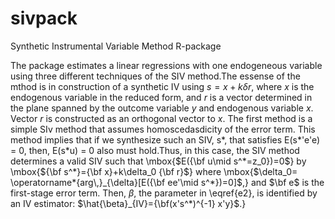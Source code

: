# sivpack
Synthetic Instrumental Variable Method R-package

The package estimates a linear regressions with one endogeneous variable using three different techniques of the SIV method.The essense of the mthod is in construction of a synthetic IV using  $s = x + k \delta r$, where $x$ is the endogenous variable in the reduced form, and $r$ is a vector determined in the plane spanned by the outcome variable $y$ and endogenous variable $x$. Vector $r$ is constructed as an orthogonal vector to $x$. 
The first method is a simple SIv method that assumes homoscedasdicity of the error term. This method implies that if we synthesize such an  SIV,  s*, that satisfies E(s*'e'e) = 0, then, E(s*u) = 0 also must hold.Thus, in this case, the SIV method determines a valid SIV such that \mbox{$E({\bf  u\mid s^*=z_0})=0$}   by \mbox{${\bf s^*}={\bf x}+k\delta_0 {\bf r}$}  where \mbox{$\delta_0= \operatorname*{arg\,}_{\delta}[E({\bf  ee'\mid s^*})=0]$,} and $\bf e$ is the first-stage error term. Then, $\beta$, the  parameter in  \eqref{e2}, is identified by an IV estimator: $\hat{\beta}_{IV}={\bf(x's^*)^{-1} x'y}$.}
